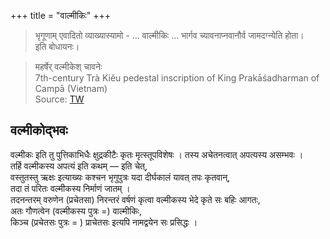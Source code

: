 +++
title = "वाल्मीकिः"
+++


> भृगूणाम् एवादितो व्याख्यास्यामो - … वाल्मीकिः … भार्गव च्यावनाप्नवानौर्व जामदग्न्येति होता।   
इति बोधायनः। 

> महर्षेर् वल्मीकेश् चावनेः  
> 7th-century Trà Kiĕu pedestal inscription of King Prakāśadharman of Campā (Vietnam)  
> Source: [TW](https://shs.hal.science/halshs-01909934/document)



## वल्मीकोद्भवः
वल्मीकः इति तु पुत्तिकाभिधैः क्षुद्रकीटैः कृतः मृत्स्तूपविशेषः । तस्य अचेतनत्वात् अपत्यस्य असम्भवः ।  
तर्हि वल्मीकस्य अपत्यं इति कथम् —‌ इति चेत्,  
वस्तुतस्तु ऋक्षः इत्याख्यः कश्चन भृगुपुत्रः यदा दीर्घकालं यावत् तपः कृतवान्,  
तदा तं परितः वल्मीकस्य निर्माणं जातम् ।  
तदनन्तरम् वरुणेन (प्रचेतसा) निरन्तरं वर्षणं कृत्वा वल्मीकस्य भेदे कृते सः बहिः आगतः,  
अतः गौणत्वेन (वल्मीकस्य पुत्रः =) वाल्मीकिः,  
किञ्च (प्रचेतसः पुत्रः = ) प्राचेतसः इत्यपि नामद्वयेन सः प्रसिद्धः ।
